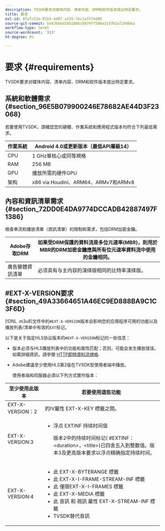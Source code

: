 ```yaml
---
description: TVSDK要求对媒体内容、清单内容、DRM和软件版本提出特定要求。
title: 要求
exl-id: 8fafc52e-01b5-448f-a235-7bc3a72f4d80
source-git-commit: be43bbbd1051886c8979ff590a3197b2a7249b6a
workflow-type: tm+mt
source-wordcount: '313'
ht-degree: 0%

---
```


# 要求 {#requirements}

TVSDK要求对媒体内容、清单内容、DRM和软件版本提出特定要求。

## 系統和軟體需求 {#section_96E5B079900246E78682AE44D3F23068}

若要使用TVSDK，請確認您的硬體、作業系統和應用程式版本均符合下列最低需求。

| 作業系統 | Android 4.0或更新版本（最低API層級14） |
|---|---|
| CPU | 1 GHz單核心或同等規格 |
| RAM | 256 MB |
| GPU | 播放所需的硬件GPU |
| 架构 | x86 via Houdini、ARM64、ARMv7和ARMv8 |

## 內容和資訊清單需求 {#section_72DD0E4DA9774DCCADB42887497F1386}

檢查串流和播放清單（資訊清單）的限制和需求，包括DRM加密金鑰。

| Adobe存取DRM | 如果受DRM保護的資料流是多位元速率(MBR)，則用於MBR的DRM加密金鑰應與所有位元速率資料流中使用的金鑰相同。 |
|---|---|
| 廣告變體資訊清單 | 必须具有与主内容的演绎版相同的比特率演绎版。 |

## #EXT-X-VERSION要求 {#section_49A33664651A46EC9ED888BA9C1C3F6D}

[!DNL .m3u8]文件中的`#EXT-X-VERSION`版本会影响您的应用程序可用的功能以及播放列表/清单中有效的`EXT`标记。

以下是关于指定HLS协议版本的`#EXT-X-VERSION`标记的一些信息：

* 版本必须与HLS播放列表中的功能和属性匹配；否则，可能会发生播放错误。如需詳細資訊，請參閱 [HTTP即時資料流規格](https://datatracker.ietf.org/doc/draft-pantos-http-live-streaming/?include_text=1).
* Adobe建議至少使用HLS第2版在TVSDK型使用者端中播放。

   使用者端和伺服器必須以下列方式實作版本：

<table frame="all" colsep="1" rowsep="1" id="table_62EB98EDD9DE49EC84CB1C7D59BC40E6"> 
 <thead> 
  <tr rowsep="1"> 
   <th colname="1" class="entry"> 至少使用此版本 </th> 
   <th colname="2" class="entry"> 若要使用這些功能 </th> 
  </tr> 
 </thead>
 <tbody> 
  <tr rowsep="1"> 
   <td colname="1"> <span class="codeph"> EXT-X-VERSION：2 </span> </td> 
   <td colname="2"> 的IV屬性 <span class="codeph"> EXT-X-KEY </span> 標籤之間。 </td> 
  </tr> 
  <tr rowsep="1"> 
   <td colname="1"> <span class="codeph"> EXT-X-VERSION:3 </span> </td> 
   <td colname="2"> 
    <ul id="ul_C9500D3F934848639C204BF248F139FF"> 
     <li id="li_535A7E3FABCB46FE872A7EA5DE2A1784">浮点<span class="codeph"> EXTINF </span>持续时间值 <p>版本2中的持续时间标记(<span class="codeph"> #EXTINF： </span>&lt;duration&gt;，&lt;title&gt;)已四舍五入到整数值。版本3及更高版本要求以浮点精确指定持续时间。 </p> </li> 
    </ul> </td> 
  </tr> 
  <tr rowsep="0"> 
   <td colname="1"> <span class="codeph"> EXT-X-VERSION:4 </span> </td> 
   <td colname="2"> 
    <ul id="ul_3355A6CBBE2141DDB92660BB4B604D70"> 
     <li id="li_5E73D41AF6DC4CEE88D6C029FFCFC350">此 <span class="codeph"> EXT-X-BYTERANGE </span> 標籤 </li> 
     <li id="li_BF5141F516F749E5890860D487EB5287">此 <span class="codeph"> EXT-X-I-FRAME-STREAM-INF </span> 標籤 </li> 
     <li id="li_E0D399A13812499B94107CDE62998EE9">此 <span class="codeph"> 僅限EXT-X-I-FRAMES </span> 標籤 </li> 
     <li id="li_A7783AFF99854EFBBAECD2967E4CBF2B">此 <span class="codeph"> EXT-X-MEDIA </span> 標籤 </li> 
     <li id="li_15AE652F33C1454AA90DDC65E7D6C2FD">此 <span class="codeph"> 音訊 </span> 和 <span class="codeph"> 視訊 </span> 屬性 <span class="codeph"> EXT-X-STREAM-INF </span> 標籤 </li> 
     <li id="li_DB2A7847D5884F6E91FD9E78101FBCA5">TVSDK替代音訊 </li> 
    </ul> </td> 
  </tr> 
 </tbody> 
</table>
